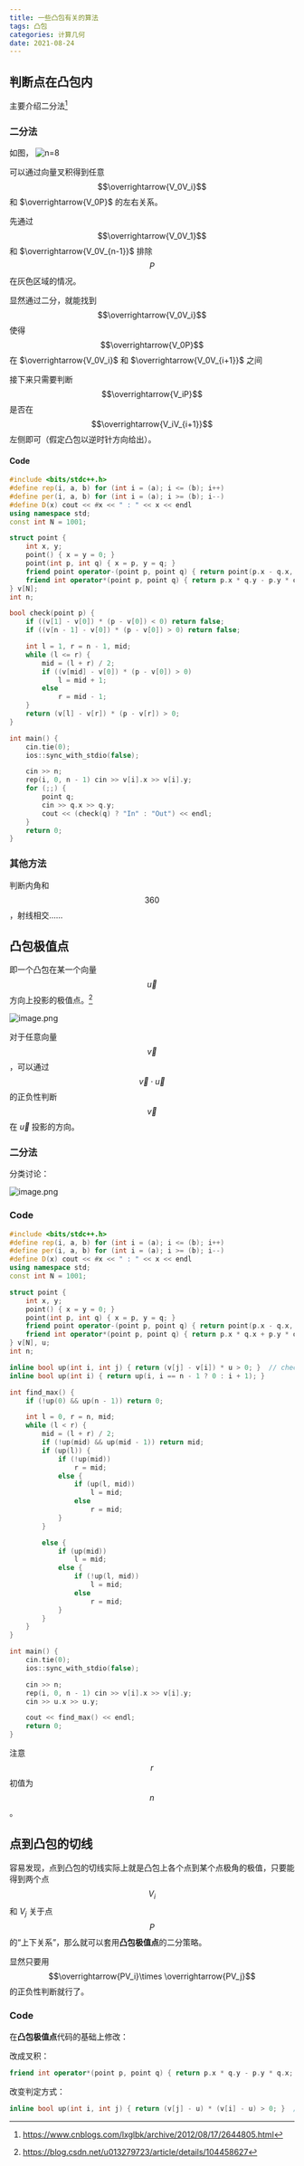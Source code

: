 ```yaml
---
title: 一些凸包有关的算法
tags: 凸包
categories: 计算几何
date: 2021-08-24
---
```


## 判断点在凸包内

主要介绍二分法[^l1]

### 二分法

如图，
![n=8](https://i.loli.net/2021/08/23/uVdPtR12HTpyUMg.png)

可以通过向量叉积得到任意 $$\overrightarrow{V_0V_i}$$ 和 $\overrightarrow{V_0P}$ 的左右关系。

先通过 $$\overrightarrow{V_0V_1}$$ 和 $\overrightarrow{V_0V_{n-1}}$ 排除 $$P$$ 在灰色区域的情况。

显然通过二分，就能找到 $$\overrightarrow{V_0V_i}$$ 使得 $$\overrightarrow{V_0P}$$ 在 $\overrightarrow{V_0V_i}$ 和 $\overrightarrow{V_0V_{i+1}}$ 之间

接下来只需要判断 $$\overrightarrow{V_iP}$$ 是否在 $$\overrightarrow{V_iV_{i+1}}$$ 左侧即可（假定凸包以逆时针方向给出）。

#### Code

```cpp
#include <bits/stdc++.h>
#define rep(i, a, b) for (int i = (a); i <= (b); i++)
#define per(i, a, b) for (int i = (a); i >= (b); i--)
#define D(x) cout << #x << " : " << x << endl
using namespace std;
const int N = 1001;

struct point {
    int x, y;
    point() { x = y = 0; }
    point(int p, int q) { x = p, y = q; }
    friend point operator-(point p, point q) { return point(p.x - q.x, p.y - q.y); }
    friend int operator*(point p, point q) { return p.x * q.y - p.y * q.x; } // cross product
} v[N];
int n;

bool check(point p) {
    if ((v[1] - v[0]) * (p - v[0]) < 0) return false;
    if ((v[n - 1] - v[0]) * (p - v[0]) > 0) return false;

    int l = 1, r = n - 1, mid;
    while (l <= r) {
        mid = (l + r) / 2;
        if ((v[mid] - v[0]) * (p - v[0]) > 0)
            l = mid + 1;
        else
            r = mid - 1;
    }
    return (v[l] - v[r]) * (p - v[r]) > 0;
}

int main() {
    cin.tie(0);
    ios::sync_with_stdio(false);

    cin >> n;
    rep(i, 0, n - 1) cin >> v[i].x >> v[i].y;
    for (;;) {
        point q;
        cin >> q.x >> q.y;
        cout << (check(q) ? "In" : "Out") << endl;
    }
    return 0;
}
```

### 其他方法

判断内角和 $$360$$ ，射线相交……


## 凸包极值点

即一个凸包在某一个向量 $$\vec{u}$$ 方向上投影的极值点。[^l2]

![image.png](https://i.loli.net/2021/08/23/4ZsQFa9pOLhABRM.png)

对于任意向量 $$\vec{v}$$ ，可以通过 $$\vec{v} \cdot \vec{u}$$ 的正负性判断 $$\vec{v}$$ 在 $\vec{u}$ 投影的方向。


### 二分法

分类讨论：

![image.png](https://i.loli.net/2021/08/23/49sEFQtW178B2Nw.png)


### Code

```cpp
#include <bits/stdc++.h>
#define rep(i, a, b) for (int i = (a); i <= (b); i++)
#define per(i, a, b) for (int i = (a); i >= (b); i--)
#define D(x) cout << #x << " : " << x << endl
using namespace std;
const int N = 1001;

struct point {
    int x, y;
    point() { x = y = 0; }
    point(int p, int q) { x = p, y = q; }
    friend point operator-(point p, point q) { return point(p.x - q.x, p.y - q.y); }
    friend int operator*(point p, point q) { return p.x * q.x + p.y * q.y; }  // dot product
} v[N], u;
int n;

inline bool up(int i, int j) { return (v[j] - v[i]) * u > 0; }  // check vector i -> j
inline bool up(int i) { return up(i, i == n - 1 ? 0 : i + 1); }

int find_max() {
    if (!up(0) && up(n - 1)) return 0;

    int l = 0, r = n, mid;
    while (l < r) {
        mid = (l + r) / 2;
        if (!up(mid) && up(mid - 1)) return mid;
        if (up(l)) {
            if (!up(mid))
                r = mid;
            else {
                if (up(l, mid))
                    l = mid;
                else
                    r = mid;
            }
        }

        else {
            if (up(mid))
                l = mid;
            else {
                if (!up(l, mid))
                    l = mid;
                else
                    r = mid;
            }
        }
    }
}

int main() {
    cin.tie(0);
    ios::sync_with_stdio(false);

    cin >> n;
    rep(i, 0, n - 1) cin >> v[i].x >> v[i].y;
    cin >> u.x >> u.y;

    cout << find_max() << endl;
    return 0;
}
```

注意 $$r$$ 初值为 $$n$$ 。

## 点到凸包的切线

容易发现，点到凸包的切线实际上就是凸包上各个点到某个点极角的极值，只要能得到两个点 $$V_i$$ 和 $V_j$ 关于点 $$P$$ 的“上下关系”，那么就可以套用**凸包极值点**的二分策略。

显然只要用 $$\overrightarrow{PV_i}\times \overrightarrow{PV_j}$$ 的正负性判断就行了。

### Code

在**凸包极值点**代码的基础上修改：

改成叉积：

```cpp
friend int operator*(point p, point q) { return p.x * q.y - p.y * q.x; }  // cross product
```

改变判定方式：

```cpp
inline bool up(int i, int j) { return (v[j] - u) * (v[i] - u) > 0; }  // check vector i -> j
```


[^l1]: <https://www.cnblogs.com/lxglbk/archive/2012/08/17/2644805.html>

[^l2]: <https://blog.csdn.net/u013279723/article/details/104458627>
